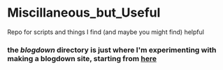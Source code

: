 # Miscillaneous\_but\_Useful
Repo for scripts and things I find (and maybe you might find) helpful 

### the _blogdown_ directory is just where I'm experimenting with making a blogdown site, starting from [here](https://github.com/rstudio/blogdown)